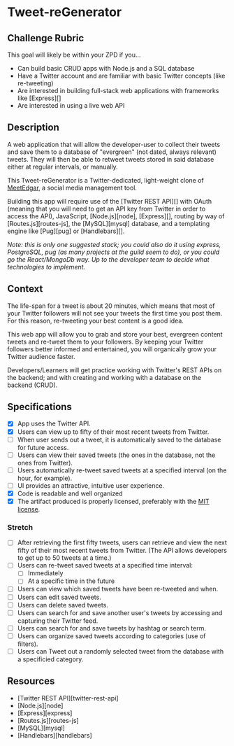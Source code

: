 # Tweet-reGenerator

## Challenge Rubric

This goal will likely be within your ZPD if you...

- Can build basic CRUD apps with Node.js and a SQL database
- Have a Twitter account and are familiar with basic Twitter concepts (like re-tweeting)
- Are interested in building full-stack web applications with frameworks like [Express][]
- Are interested in using a live web API

## Description

A web application that will allow the developer-user to collect their tweets and save them to a database of "evergreen" (not dated, always relevant) tweets. They will then be able to retweet tweets stored in said database either at regular intervals, or manually.

This Tweet-reGenerator is a Twitter-dedicated, light-weight clone of [MeetEdgar](https://meetedgar.com/), a social media management tool.

Building this app will require use of the [Twitter REST API][] with OAuth (meaning that you will need to get an API key from Twitter in order to access the API), JavaScript, [Node.js][node], [Express][], routing by way of [Routes.js][routes-js], the [MySQL][mysql] database, and a templating engine like [Pug][pug] or [Handlebars][].

_Note: this is only one suggested stack; you could also do it using express, PostgreSQL, pug (as many projects at the guild seem to do), or you could go the React/MongoDb way. Up to the developer team to decide what technologies to implement._

## Context

The life-span for a tweet is about 20 minutes, which means that most of your Twitter followers will not see your tweets the first time you post them. For this reason, re-tweeting your best content is a good idea.

This web app will allow you to grab and store your best, evergreen content tweets and re-tweet them to your followers. By keeping your Twitter followers better informed and entertained, you will organically grow your Twitter audience faster.

Developers/Learners will get practice working with Twitter's REST APIs on the backend; and with creating and working with a database on the backend (CRUD).

## Specifications

- [X] App uses the Twitter API.
- [X] Users can view up to fifty of their most recent tweets from Twitter.
- [ ] When user sends out a tweet, it is automatically saved to the database for future access.
- [ ] Users can view their saved tweets (the ones in the database, not the ones from Twitter).
- [ ] Users automatically re-tweet saved tweets at a specified interval (on the hour, for example).
- [ ] UI provides an attractive, intuitive user experience.
- [X] Code is readable and well organized
- [X] The artifact produced is properly licensed, preferably with the [MIT license][mit-license].

### Stretch

- [ ] After retrieving the first fifty tweets, users can retrieve and view the next fifty of their most recent tweets from Twitter. (The API allows developers to get up to 50 tweets at a time.)
- [ ] Users can re-tweet saved tweets at a specified time interval:
  - [ ] Immediately
  - [ ] At a specific time in the future
- [ ] Users can view which saved tweets have been re-tweeted and when.
- [ ] Users can edit saved tweets.
- [ ] Users can delete saved tweets.
- [ ] Users can search for and save another user's tweets by accessing and capturing their Twitter feed.
- [ ] Users can search for and save tweets by hashtag or search term.
- [ ] Users can organize saved tweets according to categories (use of filters).
- [ ] Users can Tweet out a randomly selected tweet from the database with a specificied category.

## Resources

- [Twitter REST API][twitter-rest-api]
- [Node.js][node]
- [Express][express]
- [Routes.js][routes-js]
- [MySQL][mysql]
- [Handlebars][handlebars]

[mit-license]: https://opensource.org/licenses/MIT
